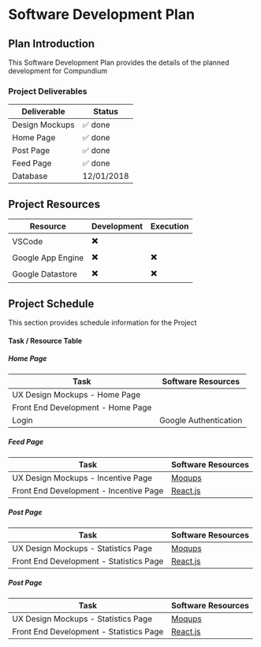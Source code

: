 # Software Development Plan

## Plan Introduction

This Software Development Plan provides the details of the planned development for Compundium

### Project Deliverables

| Deliverable  | Status
| ------------- | ------------- |
| Design Mockups  |  ✅ done |
| Home Page | ✅ done|
| Post Page |  ✅ done |
| Feed Page |  ✅ done |
| Database | 12/01/2018  |

## Project Resources

|   Resource       | Development  | Execution  | 
| ---------------- | -------------| -----------|
| VSCode           |  ✖️          |         |
| Google App Engine |  ✖️          |  ✖️     |
| Google Datastore | ✖️          |  ✖️     |


## Project Schedule

This section provides schedule information for the Project

#### Task / Resource Table

##### Home Page

Task | Software Resources
------ | -------
UX Design Mockups - Home Page | 
Front End Development - Home Page | 
Login | Google Authentication

##### Feed Page

Task | Software Resources
------ |  -------
UX Design Mockups - Incentive Page | [Moqups](moqups.com)
Front End Development - Incentive Page |  [React.js](https://reactjs.org/)

##### Post Page

Task | Software Resources
------ | -------
UX Design Mockups - Statistics Page | [Moqups](moqups.com)
Front End Development - Statistics Page | [React.js](https://reactjs.org/)

##### Post Page

Task | Software Resources
------ | -------
UX Design Mockups - Statistics Page | [Moqups](moqups.com)
Front End Development - Statistics Page | [React.js](https://reactjs.org/)